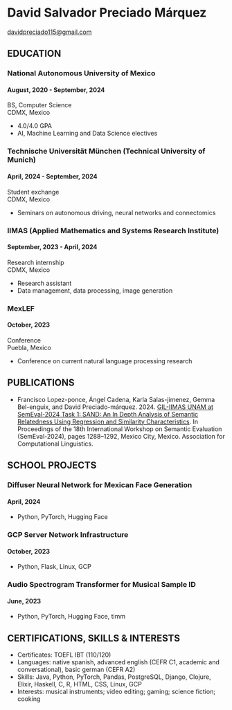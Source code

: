 # ﻿David Salvador Preciado Márquez
davidpreciado115@gmail.com



## EDUCATION        
### National Autonomous University of Mexico
#### August, 2020 - September, 2024
BS, Computer Science \
CDMX, Mexico
* 4.0/4.0 GPA
* AI, Machine Learning and Data Science electives

### Technische Universität München (Technical University of Munich)
#### April, 2024 - September, 2024
Student exchange \
CDMX, Mexico
* Seminars on autonomous driving, neural networks and connectomics

### IIMAS (Applied Mathematics and Systems Research Institute)
#### September, 2023 - April, 2024
Research internship \
CDMX, Mexico
* Research assistant
* Data management, data processing, image generation

### MexLEF
#### October, 2023
Conference \
Puebla, Mexico
* Conference on current natural language processing research



## PUBLICATIONS
* Francisco Lopez-ponce, Ángel Cadena, Karla Salas-jimenez, Gemma Bel-enguix, and David Preciado-márquez. 2024. [GIL-IIMAS UNAM at SemEval-2024 Task 1: SAND: An In Depth Analysis of Semantic Relatedness Using Regression and Similarity Characteristics](https://aclanthology.org/2024.semeval-1.186). In Proceedings of the 18th International Workshop on Semantic Evaluation (SemEval-2024), pages 1288–1292, Mexico City, Mexico. Association for Computational Linguistics.



## SCHOOL PROJECTS

### Diffuser Neural Network for Mexican Face Generation
#### April, 2024
* Python, PyTorch, Hugging Face

### GCP Server Network Infrastructure
#### October, 2023
* Python, Flask, Linux, GCP

### Audio Spectrogram Transformer for Musical Sample ID
#### June, 2023
* Python, PyTorch, Hugging Face, timm



## CERTIFICATIONS, SKILLS & INTERESTS


* Certificates: TOEFL IBT (110/120)
* Languages: native spanish, advanced english (CEFR C1, academic and conversational), basic german (CEFR A2)
* Skills: Java, Python, PyTorch, Pandas, PostgreSQL, Django, Clojure, Elixir, Haskell, C, R, HTML, CSS, Linux, GCP
* Interests: musical instruments; video editing; gaming; science fiction; cooking
